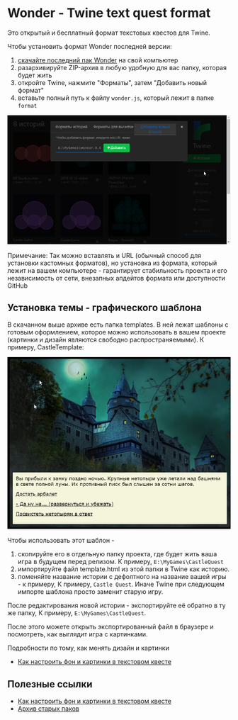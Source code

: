# Wonder - Twine text quest format

Это открытый и бесплатный формат текстовых квестов для Twine.

Чтобы установить формат Wonder последней версии:

1. [скачайте последний пак Wonder](format/pack/wonder.0.6.1.zip) на свой компьютер
2. разархивируйте ZIP-архив в любую удобную для вас папку, которая будет жить
3. откройте Twine, нажмите "Форматы", затем "Добавить новый формат"
4. вставьте полный путь к файлу `wonder.js`, который лежит в папке `format`

![Вставьте полный путь к файлу](docs/img/2020-02-07_184349.png)

Примечание: Так можно вставлять и URL (обычный способ для установки кастомных форматов), но установка из формата, который лежит на вашем компьютере - гарантирует  стабильность проекта и его независимость от сети, внезапных апдейтов формата или доступности GitHub

## Установка темы - графического шаблона

В скачанном выше архиве есть папка templates. В ней лежат шаблоны с готовым оформлением, которое можно использовать в вашем проекте (картинки и дизайн являются свободно распространяемыми). К примеру, CastleTemplate:

![Шаблон CastleTemplate](docs/img/2020-02-07_190103.png)

Чтобы использовать этот шаблон - 
1. скопируйте его в отдельную папку проекта, где будет жить ваша игра в будущем перед релизом.  К примеру, `E:\MyGames\CastleQuest`
2. импортируйте файл template.html из этой папки в Twine как историю. 
3. поменяйте название истории с дефолтного на название вашей игры - к примеру, К примеру, `Castle Quest`. Иначе Twine при следующем импорте шаблона просто заменит старую игру.

После редактирования новой истории - экспортируйте её обратно в ту же папку, К примеру, `E:\MyGames\CastleQuest`. 

После этого можете открыть экспортированный файл в браузере и посмотреть, как выглядит игра с картинками.

Подробности по тому, как менять дизайн и  картинки 
- [Как настроить фон и картинки в текстовом квесте](docs/DESIGN.MD)

## Полезные ссылки
- [Как настроить фон и картинки в текстовом квесте](docs/DESIGN.MD)
- [Архив старых паков](docs/ARCHIVE.MD)
